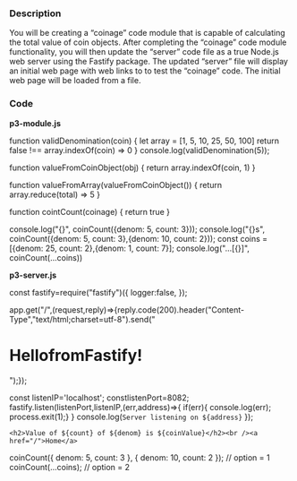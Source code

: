 ### Description

You will be creating a “coinage” code module that is capable of calculating the total value of coin objects. After completing the “coinage” code module functionality, you will then update the “server” code file as a true Node.js web server using the Fastify package. The updated “server” file will display an initial web page with web links to to test the “coinage” code. The initial web page will be loaded from a file.

### Code

**p3-module.js**

function validDenomination(coin) {
    let array = [1, 5, 10, 25, 50, 100]
  return false !== array.indexOf(coin) => 0
}
console.log(validDenomination(5));

function valueFromCoinObject(obj) {
 return array.indexOf(coin, 1)
}

function valueFromArray(valueFromCoinObject()) {
 return array.reduce(total) => 5
}

function cointCount(coinage) {
    return true
}

console.log("{}", coinCount({denom: 5, count: 3}));
console.log("{}s", coinCount({denom: 5, count: 3},{denom: 10, count: 2}));
const coins = [{denom: 25, count: 2},{denom: 1, count: 7}];
console.log("...[{}]", coinCount(...coins))

**p3-server.js**



const fastify=require("fastify")({
    logger:false,
});
    
    
app.get("/",(request,reply)=>{reply.code(200).header("Content-Type","text/html;charset=utf-8").send("<h1>HellofromFastify!</h1>");});


const listenIP='localhost';
constlistenPort=8082;
fastify.listen(listenPort,listenIP,(err,address)=>{
    if(err){
console.log(err);
process.exit(1);}
    }
console.log(`Server listening on ${address}`
});


`<h2>Value of ${count} of ${denom} is ${coinValue}</h2><br /><a href="/">Home</a>`

coinCount({ denom: 5, count: 3 }, { denom: 10, count: 2 });   // option = 1
coinCount(...coins);    // option = 2
